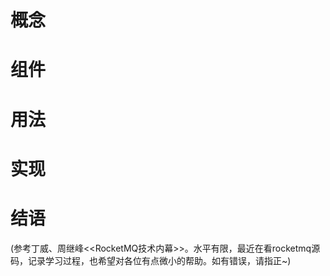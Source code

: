 # 概念

# 组件

# 用法



# 实现

# 结语



(参考丁威、周继峰<<RocketMQ技术内幕>>。水平有限，最近在看rocketmq源码，记录学习过程，也希望对各位有点微小的帮助。如有错误，请指正~)

